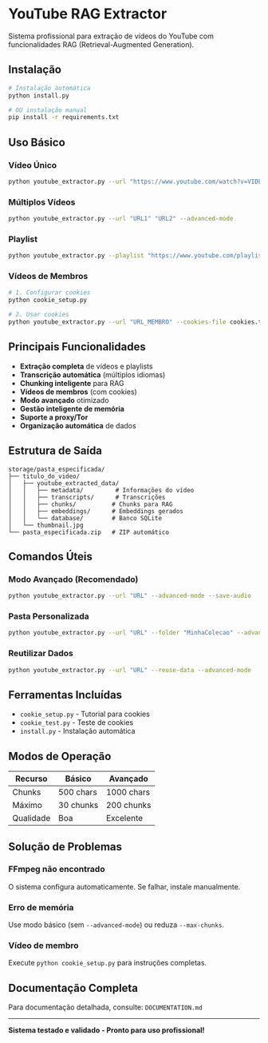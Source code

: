 # YouTube RAG Extractor

Sistema profissional para extração de vídeos do YouTube com funcionalidades RAG (Retrieval-Augmented Generation).

## Instalação

```bash
# Instalação automática
python install.py

# OU instalação manual
pip install -r requirements.txt
```

## Uso Básico

### Vídeo Único
```bash
python youtube_extractor.py --url "https://www.youtube.com/watch?v=VIDEO_ID"
```

### Múltiplos Vídeos
```bash
python youtube_extractor.py --url "URL1" "URL2" --advanced-mode
```

### Playlist
```bash
python youtube_extractor.py --playlist "https://www.youtube.com/playlist?list=PLAYLIST_ID"
```

### Vídeos de Membros
```bash
# 1. Configurar cookies
python cookie_setup.py

# 2. Usar cookies
python youtube_extractor.py --url "URL_MEMBRO" --cookies-file cookies.txt
```

## Principais Funcionalidades

- **Extração completa** de vídeos e playlists
- **Transcrição automática** (múltiplos idiomas)
- **Chunking inteligente** para RAG
- **Vídeos de membros** (com cookies)
- **Modo avançado** otimizado
- **Gestão inteligente de memória**
- **Suporte a proxy/Tor**
- **Organização automática** de dados

## Estrutura de Saída

```
storage/pasta_especificada/
├── titulo_do_video/
│   ├── youtube_extracted_data/
│   │   ├── metadata/         # Informações do vídeo
│   │   ├── transcripts/      # Transcrições
│   │   ├── chunks/          # Chunks para RAG
│   │   ├── embeddings/      # Embeddings gerados
│   │   └── database/        # Banco SQLite
│   └── thumbnail.jpg
└── pasta_especificada.zip   # ZIP automático
```

## Comandos Úteis

### Modo Avançado (Recomendado)
```bash
python youtube_extractor.py --url "URL" --advanced-mode --save-audio
```

### Pasta Personalizada
```bash
python youtube_extractor.py --url "URL" --folder "MinhaColecao" --advanced-mode
```

### Reutilizar Dados
```bash
python youtube_extractor.py --url "URL" --reuse-data --advanced-mode
```

## Ferramentas Incluídas

- `cookie_setup.py` - Tutorial para cookies
- `cookie_test.py` - Teste de cookies
- `install.py` - Instalação automática

## Modos de Operação

| Recurso | Básico | Avançado |
|---------|--------|----------|
| Chunks | 500 chars | 1000 chars |
| Máximo | 30 chunks | 200 chunks |
| Qualidade | Boa | Excelente |

## Solução de Problemas

### FFmpeg não encontrado
O sistema configura automaticamente. Se falhar, instale manualmente.

### Erro de memória
Use modo básico (sem `--advanced-mode`) ou reduza `--max-chunks`.

### Vídeo de membro
Execute `python cookie_setup.py` para instruções completas.

## Documentação Completa

Para documentação detalhada, consulte: `DOCUMENTATION.md`

---

**Sistema testado e validado - Pronto para uso profissional!**
